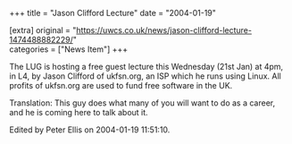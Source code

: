 +++
title = "Jason Clifford Lecture"
date = "2004-01-19"

[extra]
original = "https://uwcs.co.uk/news/jason-clifford-lecture-1474488882229/"    
categories = ["News Item"]
+++

The LUG is hosting a free guest lecture this Wednesday (21st Jan) at 4pm, in L4, by Jason Clifford of ukfsn.org, an ISP which he runs using Linux. All profits of ukfsn.org are used to fund free software in the UK.

Translation: This guy does what many of you will want to do as a career, and he is coming here to talk about it.

Edited by Peter Ellis on 2004-01-19 11:51:10.

